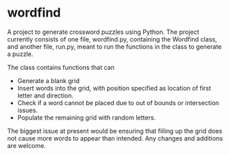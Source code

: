 # wordfind

A project to generate crossword puzzles using Python.
The project currently consists of one file, wordfind.py, containing the Wordfind class, and another file, run.py, meant to run the functions in the class to generate a puzzle.

The class contains functions that can
- Generate a blank grid
- Insert words into the grid, with position specified as location of first letter and direction.
- Check if a word cannot be placed due to out of bounds or intersection issues.
- Populate the remaining grid with random letters.

The biggest issue at present would be ensuring that filling up the grid does not cause more words to appear than intended.
Any changes and additions are welcome.
